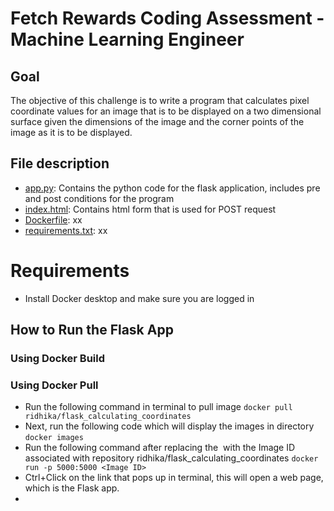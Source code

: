 # Fetch Rewards Coding Assessment - Machine Learning Engineer

## Goal
The objective of this challenge is to write a program that calculates pixel coordinate values for an image that is to be displayed on a two dimensional surface given the dimensions of the image and the corner points of the image as it is to be displayed.

## File description
* [app.py](app.py): Contains the python code for the flask application, includes pre and post conditions for the program
* [index.html](index.html): Contains html form that is used for POST request
* [Dockerfile](Dockerfile): xx
* [requirements.txt](requirements.txt): xx

# Requirements 
* Install Docker desktop and make sure you are logged in  

## How to Run the Flask App 
### Using Docker Build
### Using Docker Pull
* Run the following command in terminal to pull image
```docker pull ridhika/flask_calculating_coordinates ```
* Next, run the following code which will display the images in directory
```docker images```
* Run the following command after replacing the <Image ID> with the Image ID associated with repository ridhika/flask_calculating_coordinates 
```docker run -p 5000:5000 <Image ID>```
* Ctrl+Click on the link that pops up in terminal, this will open a web page, which is the Flask app.
* 
